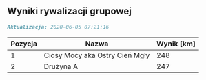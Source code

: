## Wyniki rywalizacji grupowej

```markdown
Aktualizacja: 2020-06-05 07:21:16
```

Pozycja | Nazwa | Wynik [km] |
------------ | -------------  | -------------
 1 |Ciosy Mocy aka Ostry Cień Mgły | 248 
 2 |Drużyna A | 247